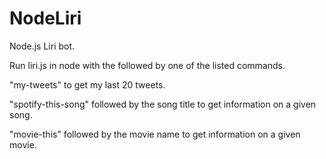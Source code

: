 # NodeLiri

Node.js Liri bot.

Run liri.js in node with the followed by one of the listed commands.

"my-tweets" to get my last 20 tweets.

"spotify-this-song" followed by the song title to get information on a given song.

"movie-this" followed by the movie name to get information on a given movie.
